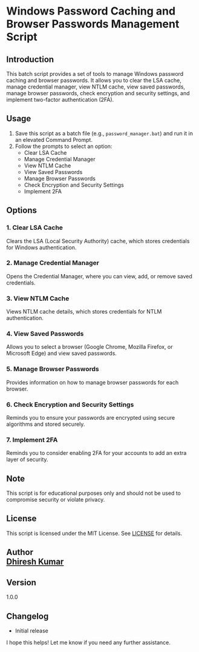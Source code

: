 Windows Password Caching and Browser Passwords Management Script
================================================================

**Introduction**
---------------

This batch script provides a set of tools to manage Windows password caching and browser passwords. It allows you to clear the LSA cache, manage credential manager, view NTLM cache, view saved passwords, manage browser passwords, check encryption and security settings, and implement two-factor authentication (2FA).

**Usage**
-----

1. Save this script as a batch file (e.g., `password_manager.bat`) and run it in an elevated Command Prompt.
2. Follow the prompts to select an option:
	* Clear LSA Cache
	* Manage Credential Manager
	* View NTLM Cache
	* View Saved Passwords
	* Manage Browser Passwords
	* Check Encryption and Security Settings
	* Implement 2FA

**Options**
---------

### 1. Clear LSA Cache

Clears the LSA (Local Security Authority) cache, which stores credentials for Windows authentication.

### 2. Manage Credential Manager

Opens the Credential Manager, where you can view, add, or remove saved credentials.

### 3. View NTLM Cache

Views NTLM cache details, which stores credentials for NTLM authentication.

### 4. View Saved Passwords

Allows you to select a browser (Google Chrome, Mozilla Firefox, or Microsoft Edge) and view saved passwords.

### 5. Manage Browser Passwords

Provides information on how to manage browser passwords for each browser.

### 6. Check Encryption and Security Settings

Reminds you to ensure your passwords are encrypted using secure algorithms and stored securely.

### 7. Implement 2FA

Reminds you to consider enabling 2FA for your accounts to add an extra layer of security.

**Note**
-----

This script is for educational purposes only and should not be used to compromise security or violate privacy.

**License**
-------

This script is licensed under the MIT License. See [LICENSE](LICENSE) for details.

**Author**
<br> <a href="dhiresh.info.np">Dhiresh Kumar </a> <br>
------

**Version**
-------

1.0.0

**Changelog**
-----------

* Initial release

I hope this helps! Let me know if you need any further assistance.
